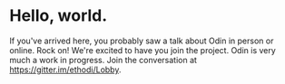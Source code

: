 # Hello, world.

If you've arrived here, you probably saw a talk about Odin in person or online. Rock on! We're excited to have you join the project.
Odin is very much a work in progress. Join the conversation at https://gitter.im/ethodi/Lobby.
